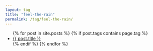 ```yaml
---
layout: tag
title: "feel-the-rain"
permalink: /tag/feel-the-rain/
---
```


<ul>
{% for post in site.posts %}
  {% if post.tags contains page.tag %}
    <li>
      <a href="{{ post.url }}">{{ post.title }}</a>
    </li>
  {% endif %}
{% endfor %}
</ul>